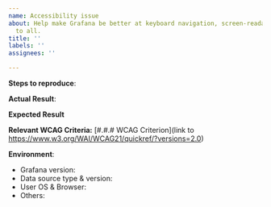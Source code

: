 ```yaml
---
name: Accessibility issue
about: Help make Grafana be better at keyboard navigation, screen-readable and accessible
  to all.
title: ''
labels: ''
assignees: ''

---
```


<!--
Please only use this template for submitting accessibility issues.

This is a new feature area for Grafana that we want to improve. We have long way to go
to really improve accessibility and would like your help to know where to start.
-->

**Steps to reproduce**:

**Actual Result**:

**Expected Result**

**Relevant WCAG Criteria:** [#.#.# WCAG Criterion](link to https://www.w3.org/WAI/WCAG21/quickref/?versions=2.0)

**Environment**:
- Grafana version:
- Data source type & version:
- User OS & Browser:
- Others:
